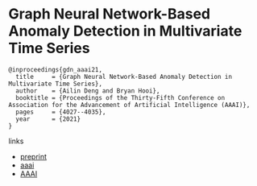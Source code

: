 # Graph Neural Network-Based Anomaly Detection in Multivariate Time Series

```
@inproceedings{gdn_aaai21,
  title     = {Graph Neural Network-Based Anomaly Detection in Multivariate Time Series},
  author    = {Ailin Deng and Bryan Hooi},
  booktitle = {Proceedings of the Thirty-Fifth Conference on Association for the Advancement of Artificial Intelligence (AAAI)},
  pages	    = {4027--4035},
  year      = {2021}
}
```

links
- [preprint](https://bhooi.github.io/papers/gdn_aaai2021.pdf)
- [aaai](https://www.aaai.org/AAAI21Papers/AAAI-5076.DengA.pdf)
- [AAAI](https://ojs.aaai.org/index.php/AAAI/article/view/16523)